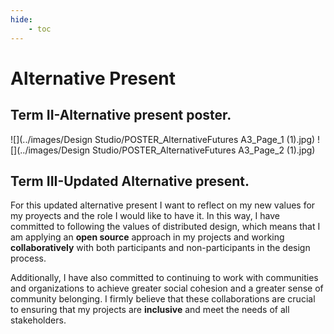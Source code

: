 ```yaml
---
hide:
    - toc
---
```


# **Alternative Present** 

## Term II-Alternative present poster. 
![](../images/Design Studio/POSTER_AlternativeFutures A3_Page_1 (1).jpg)
![](../images/Design Studio/POSTER_AlternativeFutures A3_Page_2 (1).jpg)

## Term III-Updated Alternative present. 
For this updated alternative present I want to reflect on my new values for my proyects and the role I would like to have it. In this way, I have committed to following the values of distributed design, which means that I am applying an **open source** approach in my projects and working **collaboratively** with both participants and non-participants in the design process.

Additionally, I have also committed to continuing to work with communities and organizations to achieve greater social cohesion and a greater sense of community belonging. I firmly believe that these collaborations are crucial to ensuring that my projects are **inclusive** and meet the needs of all stakeholders.


